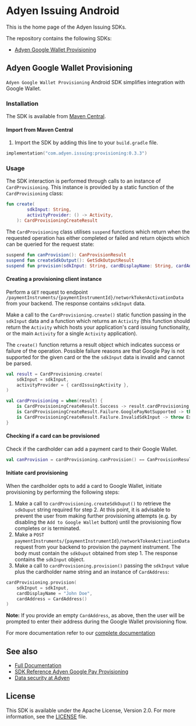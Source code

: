 # Adyen Issuing Android

This is the home page of the Adyen Issuing SDKs.

The repository contains the following SDKs:

- [Adyen Google Wallet Provisioning](#adyen-google-wallet-provisioning)

## Adyen Google Wallet Provisioning

`Adyen Google Wallet Provisioning` Android SDK simplifies integration with Google Wallet.

### Installation

The SDK is available from [Maven Central](https://central.sonatype.com/artifact/com.adyen.issuing/provisioning).

#### Import from Maven Central

1. Import the SDK by adding this line to your `build.gradle` file.
```kotlin
implementation("com.adyen.issuing:provisioning:0.3.3")
```

### Usage

The SDK interaction is performed through calls to an instance of `CardProvisioning`. This instance is provided by a static function of the `CardProvisioning` class:

```kotlin
fun create(
        sdkInput: String,
        activityProvider: () -> Activity,
    ): CardProvisioningCreateResult
```

The `CardProvisioning` class utilises `suspend` functions which return when the requested operation has either completed or failed and return objects which can be queried for the request state:

```kotlin
suspend fun canProvision(): CanProvisionResult
suspend fun createSdkOutput(): GetSdkOutputResult
suspend fun provision(sdkInput: String, cardDisplayName: String, cardAddress: CardAddress): ProvisionResult
```

#### Creating a provisioning client instance

Perform a `GET` request to endpoint `/paymentInstruments/{paymentInstrumentId}/networkTokenActivationData` from your backend. The response contains `sdkInput` data.

Make a call to the `CardProvisioning.create()` static function passing in the `sdkInput` data and a function which returns an `Activity` (this function should return the `Activity` which hosts your application's card issuing functionality, or the main `Activity` for a single `Activity` application). 

The `create()` function returns a result object which indicates success or failure of the operation. Possible failure reasons are that Google Pay is not supported for the given card or the the `sdkInput` data is invalid and cannot be parsed.
```kotlin
val result = CardProvisioning.create(
    sdkInput = sdkInput,
    activityProvider = { cardIssuingActivity },
)

val cardProvisioning = when(result) {
    is CardProvisioningCreateResult.Success -> result.cardProvisioning
    is CardProvisioningCreateResult.Failure.GooglePayNotSupported -> throw Exception("The card does not support Google Pay")
    is CardProvisioningCreateResult.Failure.InvalidSdkInput -> throw Exception("The sdk input data is invalid")
}
```

#### Checking if a card can be provisioned

Check if the cardholder can add a payment card to their Google Wallet.
```kotlin
val canProvision = cardProvisioning.canProvision() == CanProvisionResult.CanBeProvisioned
```

#### Initiate card provisioning

When the cardholder opts to add a card to Google Wallet, initiate provisioning by performing the following steps:

1. Make a call to `cardProvisioning.createSdkOuput()` to retrieve the `sdkOuput` string required for step 2. At this point, it is advisable to prevent the user from making further provisioning attempts (e.g. by disabling the `Add to Google Wallet` button) until the provisioning flow completes or is terminated.
2. Make a `POST` `paymentInstruments/{paymentInstrumentId}/networkTokenActivationData` request from your backend to provision the payment instrument. The body must contain the `sdkOuput` obtained from step 1. The response contains the `sdkInput` object.
3. Make a call to `cardProvisioning.provision()` passing the `sdkInput` value plus the cardholder name string and an instance of `CardAddress`:
```kotlin
cardProvisioning.provision(
    sdkInput = sdkInput,
    cardDisplayName = "John Doe",
    cardAddress = CardAddress()
)
```

**Note:** If you provide an empty `CardAddress`, as above, then the user will be prompted to enter their address during the Google Wallet provisioning flow.

For more documentation refer to our [complete documentation](https://docs.adyen.com/issuing/digital-wallets/google-wallet-provisioning/)

## See also

* [Full Documentation](https://adyen.github.io/adyen-issuing-android/0.3.3/Api/)
* [SDK Reference Adyen Google Pay Provisioning](https://adyen.github.io/adyen-issuing-android/0.3.3/AdyenGoogleWalletProvisioning//)
* [Data security at Adyen](https://docs.adyen.com/development-resources/adyen-data-security)

## License

This SDK is available under the Apache License, Version 2.0. For more information, see the [LICENSE](https://github.com/Adyen/adyen-issuing-android/blob/main/LICENSE) file.
